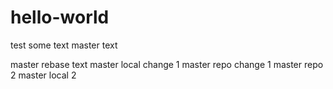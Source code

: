 # hello-world
test
some text
master text

master rebase text
master local change 1
master repo change 1
master repo 2
master local 2
